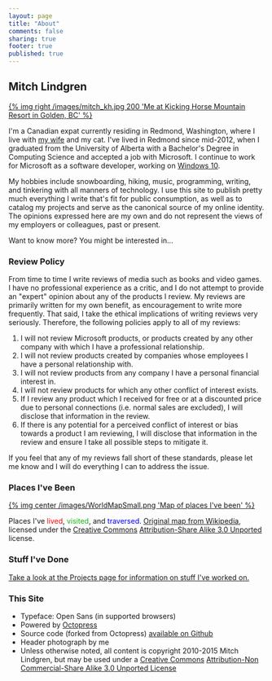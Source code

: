 ```yaml
---
layout: page
title: "About"
comments: false
sharing: true
footer: true
published: true
---
```


## Mitch Lindgren
[{% img right /images/mitch_kh.jpg 200 'Me at Kicking Horse Mountain Resort in Golden, BC' %}](/images/mitch_kh.jpg)

I'm a Canadian expat currently residing in Redmond, Washington, where I live
with [my wife](http://shayshortt.com) and my cat. I've lived in Redmond since
mid-2012, when I graduated from the University of Alberta with a Bachelor's
Degree in Computing Science and accepted a job with Microsoft. I continue to
work for Microsoft as a software developer, working on
[Windows 10](http://preview.windows.com/).

My hobbies include snowboarding, hiking, music, programming, writing, and
tinkering with all manners of technology. I use this site to publish pretty much
everything I write that's fit for public consumption, as well as to catalog my
projects and serve as the canonical source of my online identity.  The opinions
expressed here are my own and do not represent the views of my employers or
colleagues, past or present.

Want to know more? You might be interested in...

### Review Policy

From time to time I write reviews of media such as books and video games. I have
no professional experience as a critic, and I do not attempt to provide an
"expert" opinion about any of the products I review. My reviews are primarily
written for my own benefit, as encouragement to write more frequently. That
said, I take the ethical implications of writing reviews very seriously.
Therefore, the following policies apply to all of my reviews:

1. I will not review Microsoft products, or products created by any other
company with which I have a professional relationship.
1. I will not review products created by companies whose employees I have a
personal relationship with.
1. I will not review products from any company I have a personal financial
interest in.
1. I will not review products for which any other conflict of interest exists.
1. If I review any product which I received for free or at a discounted price
due to personal connections (i.e. normal sales are excluded), I will disclose
that information in the review.
1. If there is any potential for a perceived conflict of interest or bias
towards a product I am reviewing, I will disclose that information in the review
and ensure I take all possible steps to mitigate it.

If you feel that any of my reviews fall short of these standards, please let me
know and I will do everything I can to address the issue.

### Places I've Been

[{% img center /images/WorldMapSmall.png 'Map of places I've been' %}](/images/WorldMapFull.png)

Places I've <span style="color: #f00">lived</span>,
<span style="color: #1AB517">visited</span>, and
<span style="color: #00f">traversed.</span>
[Original map from Wikipedia](http://en.wikipedia.org/wiki/File:BlankMap-World-USA-Can-UK-Aus.PNG),
licensed under the
[Creative Commons](http://creativecommons.org/)
[Attribution-Share Alike 3.0 Unported](http://creativecommons.org/licenses/by-sa/3.0/deed.en)
license.

### Stuff I've Done

[Take a look at the Projects page for information on stuff I've worked on.](/projects)

### This Site

- Typeface: Open Sans (in supported browsers)
- Powered by [Octopress](http://octopress.org/)
- Source code (forked from Octopress)
  [available on	Github](https://github.com/mlindgren/blog)
- Header photograph by me
- Unless otherwise noted, all content is copyright 2010-2015 Mitch Lindgren,
  but may be used under a
  [Creative Commons](http://creativecommons.org/)
  [Attribution-Non Commercial-Share Alike 3.0 Unported License](http://creativecommons.org/licenses/by-nc-sa/3.0/deed.en_US)
